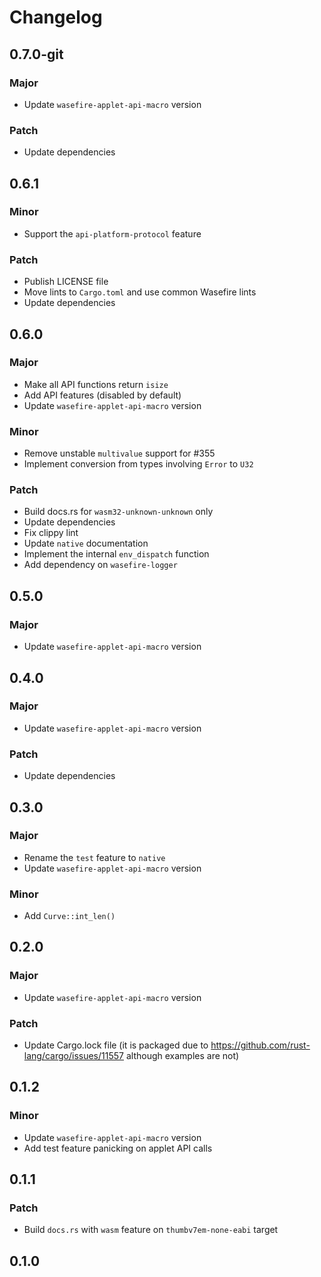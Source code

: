 # Changelog

## 0.7.0-git

### Major

- Update `wasefire-applet-api-macro` version

### Patch

- Update dependencies

## 0.6.1

### Minor

- Support the `api-platform-protocol` feature

### Patch

- Publish LICENSE file
- Move lints to `Cargo.toml` and use common Wasefire lints
- Update dependencies

## 0.6.0

### Major

- Make all API functions return `isize`
- Add API features (disabled by default)
- Update `wasefire-applet-api-macro` version

### Minor

- Remove unstable `multivalue` support for #355
- Implement conversion from types involving `Error` to `U32`

### Patch

- Build docs.rs for `wasm32-unknown-unknown` only
- Update dependencies
- Fix clippy lint
- Update `native` documentation
- Implement the internal `env_dispatch` function
- Add dependency on `wasefire-logger`

## 0.5.0

### Major

- Update `wasefire-applet-api-macro` version

## 0.4.0

### Major

- Update `wasefire-applet-api-macro` version

### Patch

- Update dependencies

## 0.3.0

### Major

- Rename the `test` feature to `native`
- Update `wasefire-applet-api-macro` version

### Minor

- Add `Curve::int_len()`

## 0.2.0

### Major

- Update `wasefire-applet-api-macro` version

### Patch

- Update Cargo.lock file (it is packaged due to <https://github.com/rust-lang/cargo/issues/11557>
  although examples are not)

## 0.1.2

### Minor

- Update `wasefire-applet-api-macro` version
- Add test feature panicking on applet API calls

## 0.1.1

### Patch

- Build `docs.rs` with `wasm` feature on `thumbv7em-none-eabi` target

## 0.1.0

<!-- Increment to skip CHANGELOG.md test: 1 -->
